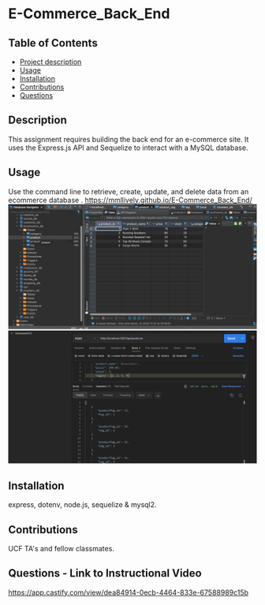 # E-Commerce_Back_End

## Table of Contents
- [Project description](#Description)
- [Usage](#Usage)
- [Installation](#Installation)
- [Contributions](#Contributions)
- [Questions](#Questions)

## Description
This assignment requires building the back end for an e-commerce site. It uses the Express.js API and Sequelize to interact with a MySQL database.

## Usage
Use the command line to retrieve, create, update, and delete data from an ecommerce database .
https://mmllively.github.io/E-Commerce_Back_End/
![alt text](./DBeaver.png)
![alt text](./Postman.png)


## Installation
express, dotenv, node.js, sequelize & mysql2.

## Contributions
UCF TA's and fellow classmates.

## Questions - Link to Instructional Video
https://app.castify.com/view/dea84914-0ecb-4464-833e-67588989c15b
